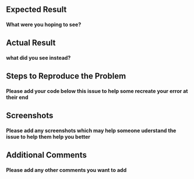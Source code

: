 ## Expected Result
#### What were you hoping to see?


## Actual Result
#### what did you see instead?


## Steps to Reproduce the Problem
#### Please add your code below this issue to help some recreate your error at their end


## Screenshots
#### Please add any screenshots which may help someone uderstand the issue to help them help you better


## Additional Comments
#### Please add any other comments you want to add
